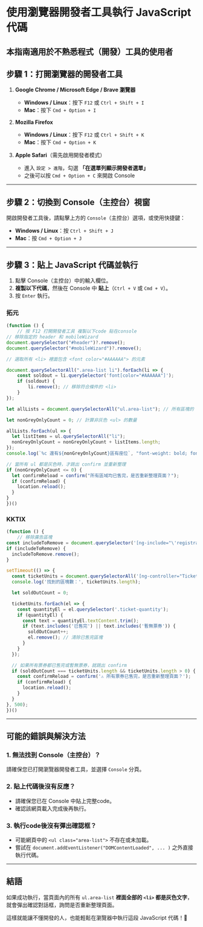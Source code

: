 # 使用瀏覽器開發者工具執行 JavaScript 代碼

本指南適用於不熟悉程式（開發）工具的使用者
---

## **步驟 1：打開瀏覽器的開發者工具**

1. **Google Chrome / Microsoft Edge / Brave 瀏覽器**
   - **Windows / Linux**：按下 `F12` 或 `Ctrl + Shift + I`
   - **Mac**：按下 `Cmd + Option + I`

2. **Mozilla Firefox**
   - **Windows / Linux**：按下 `F12` 或 `Ctrl + Shift + K`
   - **Mac**：按下 `Cmd + Option + K`

3. **Apple Safari**（需先啟用開發者模式）
   - 進入 `設定 > 進階`，勾選 **「在選單列顯示開發者選單」**
   - 之後可以按 `Cmd + Option + C` 來開啟 Console

---

## **步驟 2：切換到 Console（主控台）視窗**

開啟開發者工具後，請點擊上方的 `Console`（主控台）選項，或使用快捷鍵：
- **Windows / Linux**：按 `Ctrl + Shift + J`
- **Mac**：按 `Cmd + Option + J`

---

## **步驟 3：貼上 JavaScript 代碼並執行**

1. 點擊 Console（主控台）中的輸入欄位。
2. **複製以下代碼**，然後在 Console 中 **貼上**（`Ctrl + V` 或 `Cmd + V`）。
3. 按 `Enter` 執行。

### 拓元

```javascript
(function () {
    // 按 F12 打開開發者工具 複製以下code 貼在console
// 移除指定的 header 和 mobileWizard
document.querySelector("#header")?.remove();
document.querySelector("#mobileWizard")?.remove();

// 選取所有 <li> 裡面包含 <font color="#AAAAAA"> 的元素

document.querySelectorAll(".area-list li").forEach(li => {
    const soldout = li.querySelector('font[color="#AAAAAA"]');
    if (soldout) {
        li.remove(); // 移除符合條件的 <li>
    }
});

let allLists = document.querySelectorAll("ul.area-list"); // 所有區塊的 ul

let nonGreyOnlyCount = 0; // 計算非灰色 <ul> 的數量

allLists.forEach(ul => {
  let listItems = ul.querySelectorAll("li");
  nonGreyOnlyCount = nonGreyOnlyCount + listItems.length;
});
console.log(`%c 還有${nonGreyOnlyCount}區有座位`, "font-weight: bold; font-size: 50px;color: white; background-color: #007acc;", allLists);

// 當所有 ul 都是灰色時，才跳出 confirm 並重新整理
if (nonGreyOnlyCount <= 0) {
  let confirmReload = confirm("所有區域均已售完，是否重新整理頁面？");
  if (confirmReload) {
    location.reload();
  }
}
})()
```
### KKTIX
```javascript
(function () {
    // 移除廣告區塊
const includeToRemove = document.querySelector('[ng-include="\'registrations/event_info.html\'"]');
if (includeToRemove) {
  includeToRemove.remove();
}

setTimeout(() => {
  const ticketUnits = document.querySelectorAll('[ng-controller="TicketCtrl"]');
  console.log('找到的區塊數：', ticketUnits.length);

  let soldOutCount = 0;

  ticketUnits.forEach(el => {
    const quantityEl = el.querySelector('.ticket-quantity');
    if (quantityEl) {
      const text = quantityEl.textContent.trim();
      if (text.includes('已售完') || text.includes('暫無票券')) {
        soldOutCount++;
        el.remove(); // 清除已售完區塊
      }
    }
  });

  // 如果所有票券都已售完或暫無票券，就跳出 confirm
  if (soldOutCount === ticketUnits.length && ticketUnits.length > 0) {
    const confirmReload = confirm('⚠️ 所有票券已售完，是否重新整理頁面？');
    if (confirmReload) {
      location.reload();
    }
  }
}, 500);
})()
```

---

## **可能的錯誤與解決方法**

### **1. 無法找到 Console（主控台）？**
請確保您已打開瀏覽器開發者工具，並選擇 `Console` 分頁。

### **2. 貼上代碼後沒有反應？**
- 請確保您已在 Console 中貼上完整code。
- 確認該網頁載入完成後再執行。

### **3. 執行code後沒有彈出確認框？**
- 可能網頁中的 `<ul class="area-list">` 不存在或未加載。
- 嘗試在 `document.addEventListener("DOMContentLoaded", ... )` 之外直接執行代碼。

---

## **結語**

如果成功執行，當頁面內的所有 `ul.area-list` **裡面全部的 `<li>` 都是灰色文字**，就會彈出確認對話框，詢問是否重新整理頁面。

這樣就能讓不懂開發的人，也能輕鬆在瀏覽器中執行這段 JavaScript 代碼！🎉

